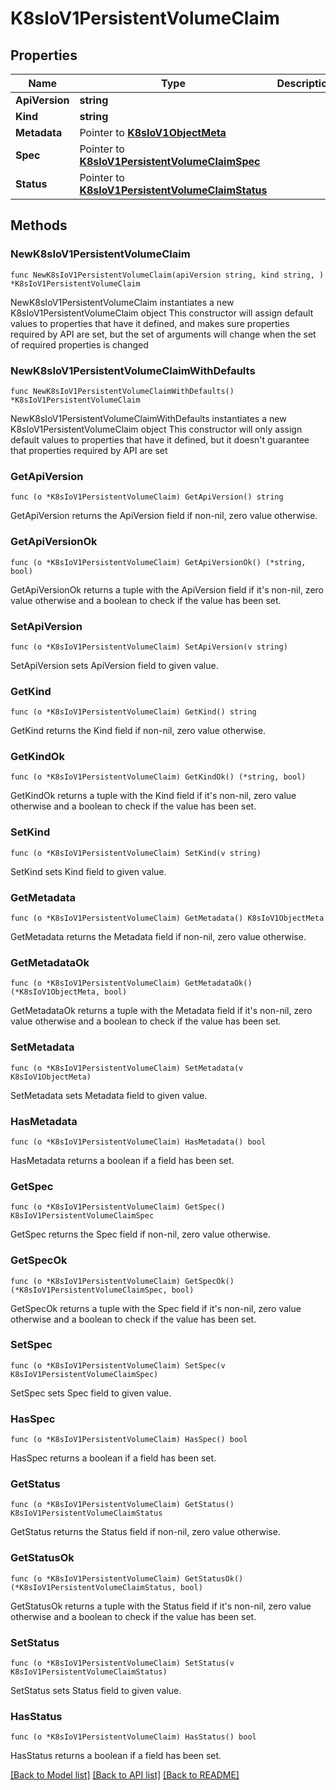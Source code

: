 # K8sIoV1PersistentVolumeClaim

## Properties

Name | Type | Description | Notes
------------ | ------------- | ------------- | -------------
**ApiVersion** | **string** |  | 
**Kind** | **string** |  | 
**Metadata** | Pointer to [**K8sIoV1ObjectMeta**](K8sIoV1ObjectMeta.md) |  | [optional] 
**Spec** | Pointer to [**K8sIoV1PersistentVolumeClaimSpec**](K8sIoV1PersistentVolumeClaimSpec.md) |  | [optional] 
**Status** | Pointer to [**K8sIoV1PersistentVolumeClaimStatus**](K8sIoV1PersistentVolumeClaimStatus.md) |  | [optional] 

## Methods

### NewK8sIoV1PersistentVolumeClaim

`func NewK8sIoV1PersistentVolumeClaim(apiVersion string, kind string, ) *K8sIoV1PersistentVolumeClaim`

NewK8sIoV1PersistentVolumeClaim instantiates a new K8sIoV1PersistentVolumeClaim object
This constructor will assign default values to properties that have it defined,
and makes sure properties required by API are set, but the set of arguments
will change when the set of required properties is changed

### NewK8sIoV1PersistentVolumeClaimWithDefaults

`func NewK8sIoV1PersistentVolumeClaimWithDefaults() *K8sIoV1PersistentVolumeClaim`

NewK8sIoV1PersistentVolumeClaimWithDefaults instantiates a new K8sIoV1PersistentVolumeClaim object
This constructor will only assign default values to properties that have it defined,
but it doesn't guarantee that properties required by API are set

### GetApiVersion

`func (o *K8sIoV1PersistentVolumeClaim) GetApiVersion() string`

GetApiVersion returns the ApiVersion field if non-nil, zero value otherwise.

### GetApiVersionOk

`func (o *K8sIoV1PersistentVolumeClaim) GetApiVersionOk() (*string, bool)`

GetApiVersionOk returns a tuple with the ApiVersion field if it's non-nil, zero value otherwise
and a boolean to check if the value has been set.

### SetApiVersion

`func (o *K8sIoV1PersistentVolumeClaim) SetApiVersion(v string)`

SetApiVersion sets ApiVersion field to given value.


### GetKind

`func (o *K8sIoV1PersistentVolumeClaim) GetKind() string`

GetKind returns the Kind field if non-nil, zero value otherwise.

### GetKindOk

`func (o *K8sIoV1PersistentVolumeClaim) GetKindOk() (*string, bool)`

GetKindOk returns a tuple with the Kind field if it's non-nil, zero value otherwise
and a boolean to check if the value has been set.

### SetKind

`func (o *K8sIoV1PersistentVolumeClaim) SetKind(v string)`

SetKind sets Kind field to given value.


### GetMetadata

`func (o *K8sIoV1PersistentVolumeClaim) GetMetadata() K8sIoV1ObjectMeta`

GetMetadata returns the Metadata field if non-nil, zero value otherwise.

### GetMetadataOk

`func (o *K8sIoV1PersistentVolumeClaim) GetMetadataOk() (*K8sIoV1ObjectMeta, bool)`

GetMetadataOk returns a tuple with the Metadata field if it's non-nil, zero value otherwise
and a boolean to check if the value has been set.

### SetMetadata

`func (o *K8sIoV1PersistentVolumeClaim) SetMetadata(v K8sIoV1ObjectMeta)`

SetMetadata sets Metadata field to given value.

### HasMetadata

`func (o *K8sIoV1PersistentVolumeClaim) HasMetadata() bool`

HasMetadata returns a boolean if a field has been set.

### GetSpec

`func (o *K8sIoV1PersistentVolumeClaim) GetSpec() K8sIoV1PersistentVolumeClaimSpec`

GetSpec returns the Spec field if non-nil, zero value otherwise.

### GetSpecOk

`func (o *K8sIoV1PersistentVolumeClaim) GetSpecOk() (*K8sIoV1PersistentVolumeClaimSpec, bool)`

GetSpecOk returns a tuple with the Spec field if it's non-nil, zero value otherwise
and a boolean to check if the value has been set.

### SetSpec

`func (o *K8sIoV1PersistentVolumeClaim) SetSpec(v K8sIoV1PersistentVolumeClaimSpec)`

SetSpec sets Spec field to given value.

### HasSpec

`func (o *K8sIoV1PersistentVolumeClaim) HasSpec() bool`

HasSpec returns a boolean if a field has been set.

### GetStatus

`func (o *K8sIoV1PersistentVolumeClaim) GetStatus() K8sIoV1PersistentVolumeClaimStatus`

GetStatus returns the Status field if non-nil, zero value otherwise.

### GetStatusOk

`func (o *K8sIoV1PersistentVolumeClaim) GetStatusOk() (*K8sIoV1PersistentVolumeClaimStatus, bool)`

GetStatusOk returns a tuple with the Status field if it's non-nil, zero value otherwise
and a boolean to check if the value has been set.

### SetStatus

`func (o *K8sIoV1PersistentVolumeClaim) SetStatus(v K8sIoV1PersistentVolumeClaimStatus)`

SetStatus sets Status field to given value.

### HasStatus

`func (o *K8sIoV1PersistentVolumeClaim) HasStatus() bool`

HasStatus returns a boolean if a field has been set.


[[Back to Model list]](../README.md#documentation-for-models) [[Back to API list]](../README.md#documentation-for-api-endpoints) [[Back to README]](../README.md)



